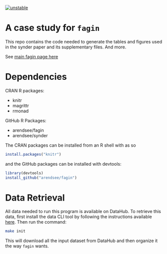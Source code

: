 [![unstable](http://badges.github.io/stability-badges/dist/unstable.svg)](http://github.com/badges/stability-badges)

# A case study for `fagin`

This repo contains the code needed to generate the tables and figures used in
the synder paper and its supplementary files. And more.

See [main fagin page here](https://github.com/arendsee/fagin)

# Dependencies

CRAN R packages:
 * knitr
 * magrittr
 * rmonad

GitHub R Packages:
 * arendsee/fagin
 * arendsee/synder

The CRAN packages can be installed from an R shell with as so

``` R
install.packages("knitr")
```

and the GitHub packages can be installed with devtools:

``` R
library(devtools)
install_github("arendsee/fagin")
```

# Data Retrieval

All data needed to run this program is available on DataHub. To retrieve this
data, first install the data CLI tool by following the instructions available
[here](https://datahub.io/download). Then run the command:

``` sh
make init
```

This will download all the input dataset from DataHub and then organize it the
way `fagin` wants.
